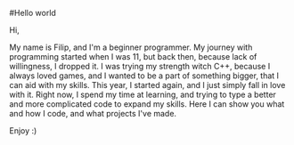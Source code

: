 #Hello world

Hi,

  My name is Filip, and I'm a beginner programmer.
My journey with programming started when I was 11, but back then, because lack of willingness, I dropped it.
I was trying my strength witch C++, because I always loved games, and I wanted to be a part of something bigger, that I can aid with my skills.
This year, I started again, and I just simply fall in love with it. Right now, I spend my time at learning, and trying to type a better and more complicated code to expand my skills.
Here I can show you what and how I code, and what projects I've made.

Enjoy :)
